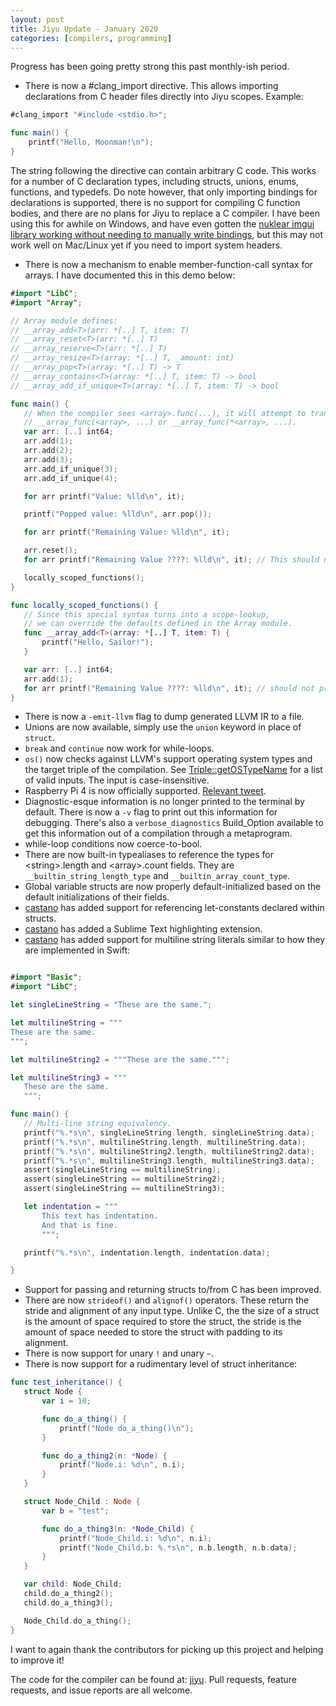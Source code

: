 ```yaml
---
layout: post
title: Jiyu Update - January 2020
categories: [compilers, programming]
---
```


Progress has been going pretty strong this past monthly-ish period.

 * There is now a #clang_import directive. This allows importing declarations from C header files directly into Jiyu scopes. Example:
 ```swift
 #clang_import "#include <stdio.h>";
 
 func main() {
     printf("Hello, Moonman!\n");
 }
 ```
The string following the directive can contain arbitrary C code. This works for a number of C declaration types, including structs, unions, enums, functions, and typedefs. Do note however, that only importing bindings for declarations is supported, there is no support for compiling C function bodies, and there are no plans for Jiyu to replace a C compiler. I have been using this for awhile on Windows, and have even gotten the [nuklear imgui library working without needing to manually write bindings](https://twitter.com/machinamentum/status/1211501147808247808), but this may not work well on Mac/Linux yet if you need to import system headers.

 * There is now a mechanism to enable member-function-call syntax for arrays. I have documented this in this demo below:
 ```swift
 #import "LibC";
#import "Array";

// Array module defines:
// __array_add<T>(arr: *[..] T, item: T)
// __array_reset<T>(arr: *[..] T)
// __array_reserve<T>(arr: *[..] T)
// __array_resize<T>(array: *[..] T, _amount: int)
// __array_pop<T>(array: *[..] T) -> T
// __array_contains<T>(array: *[..] T, item: T) -> bool
// __array_add_if_unique<T>(array: *[..] T, item: T) -> bool

func main() {
    // When the compiler sees <array>.func(...), it will attempt to transform this sequence into
    // __array_func(<array>, ...) or __array_func(*<array>, ...).
    var arr: [..] int64;
    arr.add(1);
    arr.add(2);
    arr.add(3);
    arr.add_if_unique(3);
    arr.add_if_unique(4);

    for arr printf("Value: %lld\n", it);

    printf("Popped value: %lld\n", arr.pop());

    for arr printf("Remaining Value: %lld\n", it);

    arr.reset();
    for arr printf("Remaining Value ????: %lld\n", it); // This should not output anything!

    locally_scoped_functions();
}

func locally_scoped_functions() {
    // Since this special syntax turns into a scope-lookup,
    // we can override the defaults defined in the Array module.
    func __array_add<T>(array: *[..] T, item: T) {
        printf("Hello, Sailor!");
    }

    var arr: [..] int64;
    arr.add(1);
    for arr printf("Remaining Value ????: %lld\n", it); // should not print anything!
}

 ```
 * There is now a `-emit-llvm` flag to dump generated LLVM IR to a file.
 * Unions are now available, simply use the `union` keyword in place of `struct`.
 * `break` and `continue` now work for while-loops.
 * `os()` now checks against LLVM's support operating system types and the target triple of the compilation. See [Triple::getOSTypeName](https://llvm.org/doxygen/Triple_8cpp_source.html#l00175) for a list of valid inputs. The input is case-insensitive.
 * Raspberry Pi 4 is now officially supported. [Relevant tweet](https://twitter.com/machinamentum/status/1206056214028787712).
 * Diagnostic-esque information is no longer printed to the terminal by default. There is now a `-v` flag to print out this information for debugging. There's also a `verbose_diagnostics` Build_Option available to get this information out of a compilation through a metaprogram.
 * while-loop conditions now coerce-to-bool.
 * There are now built-in typealiases to reference the types for \<string\>.length and \<array\>.count fields. They are `__builtin_string_length_type` and `__builtin_array_count_type`.
 * Global variable structs are now properly default-initialized based on the default initializations of their fields.
 * [castano](https://github.com/castano) has added support for referencing let-constants declared within structs.
 * [castano](https://github.com/castano) has added a Sublime Text highlighting extension.
 * [castano](https://github.com/castano) has added support for multiline string literals similar to how they are implemented in Swift:
 ```swift
 
#import "Basic";
#import "LibC";

let singleLineString = "These are the same.";

let multilineString = """
These are the same.
""";

let multilineString2 = """These are the same.""";

let multilineString3 = """
    These are the same.
    """;

func main() {
    // Multi-line string equivalency.
    printf("%.*s\n", singleLineString.length, singleLineString.data);
    printf("%.*s\n", multilineString.length, multilineString.data);
    printf("%.*s\n", multilineString2.length, multilineString2.data);
    printf("%.*s\n", multilineString3.length, multilineString3.data);
    assert(singleLineString == multilineString);
    assert(singleLineString == multilineString2);
    assert(singleLineString == multilineString3);

    let indentation = """
        This text has indentation.
        And that is fine.
        """;

    printf("%.*s\n", indentation.length, indentation.data);

}
 ```
 * Support for passing and returning structs to/from C has been improved.
 * There are now `strideof()` and `alignof()` operators. These return the stride and alignment of any input type. Unlike C, the the size of a struct is the amount of space required to store the struct, the stride is the amount of space needed to store the struct with padding to its alignment.
 * There is now support for unary `!` and unary `~`.
 * There is now support for a rudimentary level of struct inheritance:
 ```swift
 func test_inheritance() {
    struct Node {
        var i = 10;

        func do_a_thing() {
            printf("Node do_a_thing()\n");
        }

        func do_a_thing2(n: *Node) {
            printf("Node.i: %d\n", n.i);
        }
    }

    struct Node_Child : Node {
        var b = "test";

        func do_a_thing3(n: *Node_Child) {
            printf("Node_Child.i: %d\n", n.i);
            printf("Node_Child.b: %.*s\n", n.b.length, n.b.data);
        }
    }

    var child: Node_Child;
    child.do_a_thing2();
    child.do_a_thing3();

    Node_Child.do_a_thing();
}
 ```

I want to again thank the contributors for picking up this project and helping to improve it!

The code for the compiler can be found at: [jiyu](https://github.com/machinamentum/jiyu).
Pull requests, feature requests, and issue reports are all welcome.
